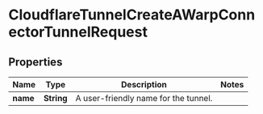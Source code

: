 

# CloudflareTunnelCreateAWarpConnectorTunnelRequest


## Properties

| Name | Type | Description | Notes |
|------------ | ------------- | ------------- | -------------|
|**name** | **String** | A user-friendly name for the tunnel. |  |



